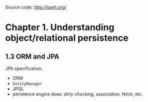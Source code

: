 Source code: http://jpwh.org/

# Chapter 1. Understanding object/relational persistence
## 1.3 ORM and JPA
JPA specification:
 * ORM
 * `EntityManager`
 * JPQL
 * peristence engine does: *dirty checking*, association, fetch, etc.


